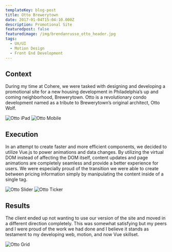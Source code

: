 ```yaml
---
templateKey: blog-post
title: Otto Brewerytown
date: 2017-01-04T15:04:10.000Z
description: Promotional Site
featuredpost: false
featuredimage: /img/brendanrusso_otto_header.jpg
tags:
  - UX/UI
  - Motion Design
  - Front End Development
---
```

## Context

During my time at Cohere, we were tasked with designing and developing a promotional site for a new housing development in Philadelphia’s up and coming neighborhood, Brewerytown. Otto is a revolutionary condo development named as a tribute to Brewerytown’s original architect, Otto Wolf.

![Otto iPad](//a.storyblok.com/f/52110/7111x4000/e441891293/brendanrusso_otto_ipad.jpg)
![Otto Mobile](//a.storyblok.com/f/52110/5333x3000/cbdd8a11a6/brendanrusso_otto_mobile.jpg)

## Execution

In an attempt to create faster and more efficient components, we decided to utilize Vue.js to power animations and data changes. By utilizing the virtual DOM instead of affecting the DOM itself, content updates and page animations are completely seamless and provide a better experience for users. We were especially proud of the transition we were able to create between pricing information simply by manipulating the content inside of a single tag.

![Otto Slider](//a.storyblok.com/f/52110/960x540/d8c961bbab/brendanrusso_otto_slider.gif)
![Otto Ticker](//a.storyblok.com/f/52110/960x540/6d9b143c88/brendanrusso_otto_ticker.gif)

## Results

The client ended up not wanting to use our version of the site and moved in a different direction completely. This was somewhat satisfying but my peers and I were proud of the work we had done and I believe it stands as testament to my developing web, motion, and now Vue skillset.

![Otto Grid](//a.storyblok.com/f/52110/6222x3500/b87cde7bbe/brendanrusso_otto_grid.jpg)
